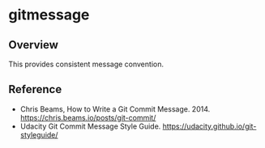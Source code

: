 # gitmessage
## Overview
This provides consistent message convention.

## Reference
* Chris Beams, How to Write a Git Commit Message. 2014. https://chris.beams.io/posts/git-commit/
* Udacity Git Commit Message Style Guide. https://udacity.github.io/git-styleguide/
